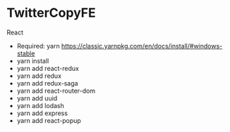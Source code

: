 # TwitterCopyFE
 React
* Required: yarn https://classic.yarnpkg.com/en/docs/install/#windows-stable
* yarn install
* yarn add react-redux
* yarn add redux
* yarn add redux-saga
* yarn add react-router-dom
* yarn add uuid
* yarn add lodash
* yarn add express
* yarn add react-popup
